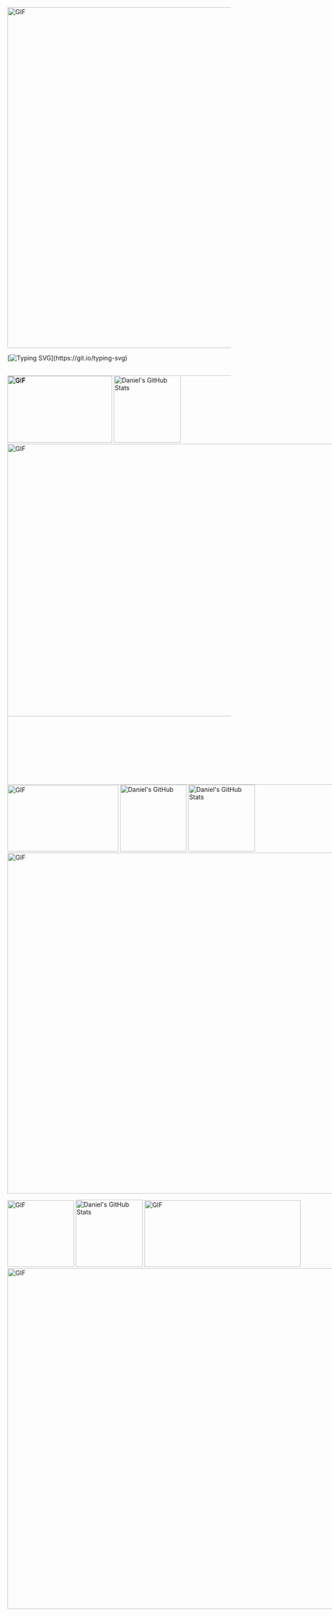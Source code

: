<p>
<img src="https://user-images.githubusercontent.com/73097560/115834477-dbab4500-a447-11eb-908a-139a6edaec5c.gif" alt="GIF" width="767">

[![Typing SVG](https://readme-typing-svg.demolab.com?font=Sixtyfour&duration=6000&pause=10&color=26F714&multiline=true&random=false&width=800&height=55&lines=Welcome+to+my+profile!;Enjoy+your+digital+ride!)](https://git.io/typing-svg)
<!--
 <img src="https://komarev.com/ghpvc/?username=Sensabg&label=Profile%20Views&color=1aac15&style=flat" alt="Sensabg" width="150px" height="auto">
![GIF](https://media.giphy.com/media/JmJMzlXOiI0dq/giphy.gif?cid=790b7611ltyznxlqucqtkd572ski7amk1nplrak6fk4tje3h&ep=v1_gifs_search&rid=giphy.gif&ct=g)
![GIF](https://media.giphy.com/media/v1.Y2lkPTc5MGI3NjExYjEzeTFqYzBlOWNsNjhycG1meHh1MWVjN3Zwcmk5eG5yOTF3Mml5cCZlcD12MV9naWZzX3NlYXJjaCZjdD1n/3o6ZsTE36XWdYBQDwQ/giphy.gif)
![GIF](https://media.giphy.com/media/1iNIkQBAwEkUuTpikf/giphy.gif?cid=790b7611jo6ruazcthz6gmt26gl2wzoxi9nfs4igj1577e8b&ep=v1_gifs_search&rid=giphy.gif&ct=g)
![GIF](https://media.giphy.com/media/fmkYSBlJt3XjNF6p9c/giphy.gif?cid=ecf05e476r7g3alcewnp75nk6vmzw46xnv7ovyw87314o6b3&ep=v1_gifs_search&rid=giphy.gif&ct=g)
![GIF](https://media.giphy.com/media/il49eQumsbadTznOH7/giphy.gif)
![GIF](https://media.giphy.com/media/rpbYdRj0y1iRLdcRtE/giphy.gif)
![GIF](https://media.giphy.com/media/gU25raLP4pUu4/giphy.gif?cid=ecf05e47m8th890h7dvk0xzhzgq5n6p8c1kzink05ymcaigv&ep=v1_gifs_search&rid=giphy.gif&ct=g)
<img src="https://media.giphy.com/media/fByehYIrOIzO8XolJK/giphy.gif?cid=ecf05e47rbgor3vbhx6t0kyum5mv55mlspwghutv8dempvjh&ep=v1_gifs_search&rid=giphy.gif&ct=g" alt="GIF" 
width="300">
![GIF](https://media.giphy.com/media/4UzW8S83pWoKs/giphy.gif)
![GIF](https://media.giphy.com/media/m4vHQl0Pkyi8XfGqRq/giphy.gif?cid=ecf05e4717ujeprc2b9flsi1t3th9forqv47a9hiuvxomnyz&ep=v1_gifs_search&rid=giphy.gif&ct=g)
![GIF](https://media.giphy.com/media/motnLx3NDhfoSfuWXF/giphy.gif?cid=ecf05e4756ztuydqr7ek05rxzb7u7tlcw9uwczhuglqsj2b0&ep=v1_gifs_search&rid=giphy.gif&ct=g)
![GIF](https://media.giphy.com/media/xg2jowPlHhIp4koVAm/giphy.gif)
![GIF](https://media.giphy.com/media/3YGjiWVeoXM9Q0zj9H/giphy.gif)
![GIF](https://media.giphy.com/media/k1g9hVriuo6Hs4Ty9I/giphy.gif)
![GIF](https://media.giphy.com/media/xg2jowPlHhIp4koVAm/giphy.gif)
![GIF](https://media.giphy.com/media/91pmJROMJK0kHBIbq7/giphy.gif)
![GIF](https://media.giphy.com/media/NDpR0Ot6vSAqrylqBZ/giphy.gif)
![GIF](https://media.giphy.com/media/kYpbjJwKkbDxeXmLkW/giphy.gif)
![GIF](https://media.giphy.com/media/aBYYlFpFhvSvRyqetA/giphy.gif)
![GIF](https://media.giphy.com/media/3o6gb9WwAyaMGkY6Z2/giphy.gif)
![GIF](https://media.giphy.com/media/vxt1yCep41uAU/giphy.gif)
<img src="https://media.giphy.com/media/26u47hcILSF89giic/giphy.gif" alt="GIF" 
width="440">
![GIF](https://media.giphy.com/media/S3sbsaBVOzyjJhm1Yl/giphy.gif)
![GIF](https://media.giphy.com/media/KEkFmmlGmOISVf2CmS/giphy.gif)
![GIF](https://media.giphy.com/media/gjD0aNWaFlEIi4vZvn/giphy.gif)
![GIF](https://media.giphy.com/media/hWuygeUF1jN1qMgBHG/giphy.gif)
![GIF](https://media.giphy.com/media/hT1OeuVmBViTRML1eu/giphy.gif)
![GIF](https://media.giphy.com/media/lOxJHxXAosLIU29rKJ/giphy.gif)
![GIF](https://media.giphy.com/media/YmoEEpEi6hU8BQ4Sp9/giphy.gif)
![GIF](https://media.giphy.com/media/l378tNyxfMDywsDYY/giphy.gif)
![GIF](https://media.giphy.com/media/8PIGuYnfrvYWOXvNcC/giphy.gif)
![GIF](https://media.giphy.com/media/AcyGx1zMrhKMMuD4ue/giphy.gif)
![GIF](https://media.giphy.com/media/XuiSQMf7Gm3rEPJsV6/giphy.gif)
![GIF](https://media.giphy.com/media/kg4gaF4zJr57JfjgkO/giphy.gif)
![GIF](https://media.giphy.com/media/v1.Y2lkPTc5MGI3NjExcnM0NDFuYzZrOWxkNmM1dnc1eTVzZTM1OHd2YXEwNXFoMDlrMTg5ZCZlcD12MV9pbnRlcm5hbF9naWZfYnlfaWQmY3Q9Zw/l2QZZeLSDpKejcije/giphy.gif)
![GIF](https://media.giphy.com/media/v1.Y2lkPTc5MGI3NjExZTlhbTNqaWh6d2V4M3VsZXp0OTFlZHEwZ2xydDl6OHpxa2N4Z2pnYyZlcD12MV9pbnRlcm5hbF9naWZfYnlfaWQmY3Q9Zw/3osxYc2axjCJNsCXyE/giphy.gif)
![GIF](https://media.giphy.com/media/26hirY9DAuG49m8Ba/giphy.gif)
![GIF](https://media.giphy.com/media/l1KdbjVf8lZj2Qk3m/giphy.gif)
![GIF](https://media.giphy.com/media/v1.Y2lkPTc5MGI3NjExeGN0aHJ5MW8wcGtrdm92aGU3eTVwaGx4eXJicXNmNXlka3RhNGtjbSZlcD12MV9pbnRlcm5hbF9naWZfYnlfaWQmY3Q9Zw/EKUo5mLAOzgek/giphy.gif)
![GIF](https://media.giphy.com/media/O3dy3VYcZZHCU/giphy.gif)
![GIF](https://media.giphy.com/media/v1.Y2lkPTc5MGI3NjExaTFmMDFpMmVwbW5mbjQ0dmtwcTU1bDVpeW1vaXZxMXQyMm4wMjYzZiZlcD12MV9pbnRlcm5hbF9naWZfYnlfaWQmY3Q9Zw/pvBXJPQX9aU7e/giphy.gif)
<img src="https://media.giphy.com/media/l1KdbjVf8lZj2Qk3m/giphy.gif" alt="GIF" 
width="400">
-->­
   <img align="left" src="https://user-images.githubusercontent.com/73097560/115834477-dbab4500-a447-11eb-908a-139a6edaec5c.gif" alt="GIF" width="767"> 
<div style="position: absolute;">
   <img src="https://media.giphy.com/media/3YGjiWVeoXM9Q0zj9H/giphy.gif" alt="GIF" width="236" style="height: 150px; object-fit: fill;">
    <img src="http://github-profile-summary-cards.vercel.app/api/cards/profile-details?username=sensabg&theme=solarized_dark" alt="Daniel's GitHub Stats" style="height: 151px; object-fit: fill;">
    <img src="https://user-images.githubusercontent.com/73097560/115834477-dbab4500-a447-11eb-908a-139a6edaec5c.gif" alt="GIF" width="767">
<div style="position: absolute;">
  <img src="https://media.giphy.com/media/xg2jowPlHhIp4koVAm/giphy.gif" alt="GIF" width="250" style="height: 149px; object-fit: cover;">
  <img src="http://github-profile-summary-cards.vercel.app/api/cards/most-commit-language?username=sensabg&theme=solarized_dark&exclude=rust" alt="Daniel's GitHub" style="height: 150px; object-fit: cover;">
  <img src="http://github-profile-summary-cards.vercel.app/api/cards/stats?username=sensabg&theme=solarized_dark" alt="Daniel's GitHub Stats" style="height: 150px; object-fit: cover;">
<div style="position: absolute;">
<img src="https://user-images.githubusercontent.com/73097560/115834477-dbab4500-a447-11eb-908a-139a6edaec5c.gif" alt="GIF" width="767">
<p>
 <img src="https://media.giphy.com/media/NDpR0Ot6vSAqrylqBZ/giphy.gif" alt="GIF" width="150" style="height: 150px; object-fit: fill;">
<img src="http://github-profile-summary-cards.vercel.app/api/cards/productive-time?username=sensabg&theme=solarized_dark&utcOffset=2"alt="Daniel's GitHub Stats" style="height: 151px; object-fit: fill;">
<img src="https://media.giphy.com/media/k1g9hVriuo6Hs4Ty9I/giphy.gif" alt="GIF" width="352" style="height: 150px; object-fit: fill;">
    <img src="https://user-images.githubusercontent.com/73097560/115834477-dbab4500-a447-11eb-908a-139a6edaec5c.gif" alt="GIF" width="767">
<p>
</div>



<!----




    <div style="display: flex; flex-direction: column; width: 286px;">
       <img align="left" width="290" height="100" src="https://media.giphy.com/media/91pmJROMJK0kHBIbq7/giphy.gif" alt="GIF" width="290" style="height: 400px; object-fit: fill;">
 <p>
<img align="left" width="400" height="100" src="http://github-profile-summary-cards.vercel.app/api/cards/most-commit-language?username=sensabg&theme=solarized_dark&exclude=rust" alt="Daniel's GitHub Stats" width="450" style="height: 200px; object-fit: fill;">
 <p>
     <img align="left" width="400" height="100" src="http://github-profile-summary-cards.vercel.app/api/cards/stats?username=sensabg&theme=solarized_dark" alt="Daniel's GitHub Stats" width="450" style="height: 200px; object-fit: fill;">
</p>
</div>
<div style="display: flex; flex-direction: column; width: 286px;">
    <p>
   <img align="left" width="290" height="40" src="https://media.giphy.com/media/91pmJROMJK0kHBIbq7/giphy.gif" alt="GIF" style="height: 370px; object-fit: fill;">
 float="left">
        <img align="left"src="http://github-profile-summary-cards.vercel.app/api/cards/most-commit-language?username=sensabg&theme=solarized_dark&exclude=rust" alt="Daniel's GitHub Stats" hspace="50"  width="300px" style="float:left; padding-right:50px" }
    <p>
        <img align="left" src="http://github-profile-summary-cards.vercel.app/api/cards/stats?username=sensabg&theme=solarized_dark" alt="Daniel's GitHub Stats" hspace="50"  width="300px" style="float:left; padding-right:10px" }
    </p>
</p>
</div>
<div style="display: flex; flex-direction: column; width: 286px;">
  <img align="left" width="290" height="40" src="https://media.giphy.com/media/91pmJROMJK0kHBIbq7/giphy.gif" alt="GIF" style="height: 370px; object-fit: fill;">







<!--
<img  src="http://github-profile-summary-cards.vercel.app/api/cards/productive-time?username=mahmoudmiehob&theme=solarized_dark&utcOffset=8"   style="margin-top: -100px; ">
**Sensabg/Sensabg** is a ✨ _special_ ✨ repository because its `README.md` (this file) appears on your GitHub profile.
Here are some ideas to get you started:
- 🔭 I’m currently working on ...
- 🌱 I’m currently learning ...
- 👯 I’m looking to collaborate on ...
- 🤔 I’m looking for help with ...
- 💬 Ask me about ...
- 📫 How to reach me: ...
- 😄 Pronouns: ...
- ⚡ Fun fact: ...
-->

<!-- [![Typing SVG](https://readme-typing-svg.demolab.com?font=Linefont&weight=200&size=70&duration=7000&pause=10&color=26F714&multiline=true&random=false&width=800&height=100&lines=gggggggguagg%C5%A4%C4%80Fgggggggggggggggguagg%C5%A4%C4%80Fgggggggggggggggguagg%C5%A4%C4%80Fgggggggggggggggguagg%C5%A4%C4%80Fgggggggggggggggg)](https://git.io/typing-svg)
<!--
